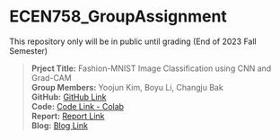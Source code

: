 # ECEN758_GroupAssignment
This repository only will be in public until grading (End of 2023 Fall Semester)
</br>
> **Prject Title:** Fashion-MNIST Image Classification using CNN and Grad-CAM </br>
> **Group Members:** Yoojun Kim, Boyu Li, Changju Bak </br>
> **GitHub:** [GitHub Link](https://github.com/yoojunT/ECEN758_GroupAssignment) </br>
> **Code:** [Code Link - Colab](https://colab.research.google.com/github/yoojunT/ECEN758_GroupAssignment/blob/main/Fashion_MNIST_CNN_GradCAM_Code_Group35.ipynb) </br>
> **Report:** [Report Link](https://github.com/yoojunT/ECEN758_GroupAssignment/blob/main/ECEN_758_Team_Project_Report_Group35.pdf) </br>
> **Blog:** [Blog Link](www.rsearch.com) </br>
